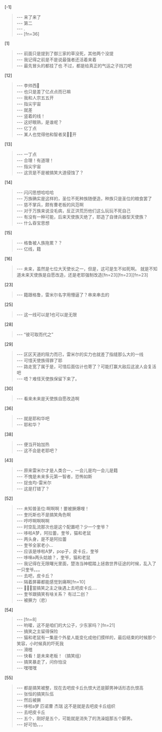 
[-1] 
>--- 来了来了<br>
>--- 第二<br>
>--- .<br>
>--- [fn=36]<br>

[1] 
>--- 前面只是提到了御三家的草没死，其他两个没提<br>
>--- 我记得之前是不是说最强者还活着来着<br>
>--- 最先冒头的都挂了也
不过，都是给真正的气运之子挡刀吧<br>

[12] 
>--- 李帅西🤣<br>
>--- 也只是差了亿点点而已嘛<br>
>--- 我和人宗五五开<br>
>--- 指尖宇宙<br>
>--- 就差<br>
>--- 竖着的线！<br>
>--- 这好眼熟，是谁呢？<br>
>--- 亿丁点<br>
>--- 某人也觉得他和智者吴🖐🏻开<br>

[13] 
>--- 一丁点<br>
>--- 合理！有道理！<br>
>--- 指尖宇宙<br>
>--- 这货是不是被搞笑大道侵蚀了？<br>

[14] 
>--- 闪闪思想哈哈哈<br>
>--- 万族确实是这样的，圣位不死种族随便造，种族只是圣位的粮食罢了<br>
>--- 慈不掌兵，颇有曹老板的风范啊<br>
>--- 对于万族来说没毛病，反正洪荒历他们这么玩玩不死自己<br>
>--- 有没有一种可能，后来天使族灭绝了，耶造了自律兵器型天使族？<br>
>--- 什么昋宝思想<br>

[15] 
>--- 格鲁被人族拖累？？<br>
>--- 亿线，籍<br>

[16] 
>--- 未来，虽然是七位大天使长之一，但是，这可是生不如死啊。  就是不知道未来天使族是自愿改造，还是老耶强制改造[fn=23][fn=23][fn=23]<br>

[23] 
>--- 籍跟格鲁，雷米尔名字用懵逼了？串来串去的<br>

[25] 
>--- 这一线可以是1也可以是无限<br>

[28] 
>--- “彼可取而代之”<br>

[29] 
>--- 区区天道的阻力而已，雷米尔的实力也就差了指缝那么大的一线<br>
>--- 可惜天使族得罪了耶<br>
>--- 路走宽了属于是，可惜后面估计也寄了？可能打赢大敌后这波人会复活吧<br>
>--- 唔？难怪天使族保留下来了。<br>

[30] 
>--- 看来未来是天使族自愿改造啊<br>

[36] 
>--- 就是耶和华吧<br>
>--- 耶和华？<br>

[38] 
>--- 便当开始加热<br>
>--- 这不会是老耶吧？<br>

[43] 
>--- 原来雷米尔才是人类合一，一会儿是均一会儿是籍<br>
>--- 不愧是未来多元第一智者，恐怖如斯<br>
>--- 捉虫均-雷米尔<br>
>--- 这是打错了？<br>

[52] 
>--- 未知普圣位:啊啊啊！要被撅爆哩！<br>
>--- 奎托斯也不是搞笑角色啊<br>
>--- 哼哼啊啊啊啊<br>
>--- 时空乱流那次也是这个配置吧？少一个奎爷？<br>
>--- 哆啦A梦，阿拉蕾，奎爷，猫和老鼠<br>
>--- 两头身，是不是阿拉蕾<br>
>--- 奎爷全家老小...<br>
>--- 应该是哆啦A梦，pop子，皮卡丘，奎爷<br>
>--- 哆唻a两头姑娘？，奎爷，猫和老鼠<br>
>--- 我记得在无限曙光里面，楚浩当神棍踏上拯救世界征途的时候，乱入了一只奎爷。。。<br>
>--- 去吧，皮卡丘？<br>
>--- 隔着屏幕都能感觉到痛啊[fn=10]<br>
>--- 🤦🏻‍♂️當搞笑之主之後遇上去吧皮卡丘….<br>
>--- 奎爷跟搞笑有啥关系？
有过二创？<br>
>--- 被撅力（悲）<br>

[54] 
>--- [fn=8]<br>
>--- 哟嚯，这不是咱们的大公子，少东家吗？[fn=21]<br>
>--- 搞笑之主留得保险<br>
>--- 猫和老鼠有一集是个外星人能变化成他们摸样的，最后结束的时候那个笑容，小时候真的吓死我<br>
>--- 滑稽<br>
>--- 快看！是未来老板！（搞笑组）<br>
>--- 搞笑暴走了，问你怕没<br>
>--- 嘿嘿嘿<br>

[55] 
>--- 都是搞笑被整，现在去吧皮卡丘仇恨大还是脚男神话形态仇恨高<br>
>--- 张恒的搞笑队伍<br>
>--- 然后被撅<br>
>--- 哆啦a梦  匹诺曹  杰瑞  这不是就是去吧皮卡丘组织<br>
>--- 去吧皮卡丘<br>
>--- 五个，刚好是五个，可能就是消失了的洗澡姐那五个脚男。<br>
>--- 好可怕，，，<br>
